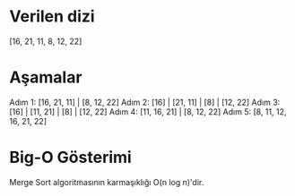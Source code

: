 # Verilen dizi
[16, 21, 11, 8, 12, 22]

# Aşamalar
Adım 1: [16, 21, 11] | [8, 12, 22]
Adım 2: [16] | [21, 11] | [8] | [12, 22]
Adım 3: [16] | [11, 21] | [8] | [12, 22]
Adım 4: [11, 16, 21] | [8, 12, 22]
Adım 5: [8, 11, 12, 16, 21, 22]

# Big-O Gösterimi
Merge Sort algoritmasının karmaşıklığı O(n log n)'dir.
